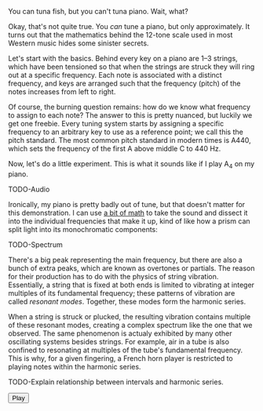 You can tuna fish, but you can't tuna piano. Wait, what?

Okay, that's not quite true. You *can* tune a piano, but only approximately. It turns out that the mathematics behind the 12-tone scale used in most Western music hides some sinister secrets.

Let's start with the basics. Behind every key on a piano are 1&ndash;3 strings, which have been tensioned so that when the strings are struck they will ring out at a specific frequency. Each note is associated with a distinct frequency, and keys are arranged such that the frequency (pitch) of the notes increases from left to right.

Of course, the burning question remains: how do we know what frequency to assign to each note? The answer to this is pretty nuanced, but luckily we get one freebie. Every tuning system starts by assigning a specific frequency to an arbitrary key to use as a reference point; we call this the pitch standard. The most common pitch standard in modern times is A440, which sets the frequency of the first A above middle C to 440 Hz.

Now, let's do a little experiment. This is what it sounds like if I play A<sub>4</sub> on my piano.

TODO-Audio

Ironically, my piano is pretty badly out of tune, but that doesn't matter for this demonstration. I can use [a bit of math](https://en.wikipedia.org/wiki/Fourier_transform) to take the sound and dissect it into the individual frequencies that make it up, kind of like how a prism can split light into its monochromatic components:

TODO-Spectrum

There's a big peak representing the main frequency, but there are also a bunch of extra peaks, which are known as overtones or partials. The reason for their production has to do with the physics of string vibration. Essentially, a string that is fixed at both ends is limited to vibrating at integer multiples of its fundamental frequency; these patterns of vibration are called *resonant modes*. Together, these modes form the harmonic series.

When a string is struck or plucked, the resulting vibration contains multiple of these resonant modes, creating a complex spectrum like the one that we observed. The same phenomenon is actualy exhibited by many other oscillating systems besides strings. For example, air in a tube is also confined to resonating at multiples of the tube's fundamental frequency. This is why, for a given fingering, a French horn player is restricted to playing notes within the harmonic series. 

TODO-Explain relationship between intervals and harmonic series.

<canvas id="harmonics" width="500" height="500"></canvas>
<button onclick="play()">Play</button>

<script src="main.js"></script>